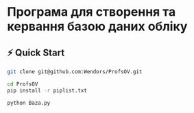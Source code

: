 Програма для створення та кервання базою даних обліку
================================

## ⚡ Quick Start

```bash
git clone git@github.com:Wendors/ProfsOV.git

cd ProfsOV
pip install -r piplist.txt

python Baza.py
```
